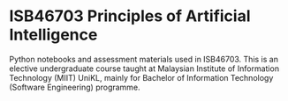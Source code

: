 # ISB46703 Principles of Artificial Intelligence
Python notebooks and assessment materials used in ISB46703. This is an elective undergraduate course taught at Malaysian Institute of Information Technology (MIIT) UniKL, mainly for Bachelor of Information Technology (Software Engineering) programme.
